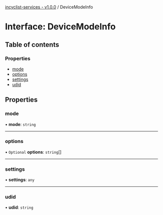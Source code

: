[incyclist-services - v1.0.0](../README.md) / DeviceModeInfo

# Interface: DeviceModeInfo

## Table of contents

### Properties

- [mode](DeviceModeInfo.md#mode)
- [options](DeviceModeInfo.md#options)
- [settings](DeviceModeInfo.md#settings)
- [udid](DeviceModeInfo.md#udid)

## Properties

### mode

• **mode**: `string`

___

### options

• `Optional` **options**: `string`[]

___

### settings

• **settings**: `any`

___

### udid

• **udid**: `string`
